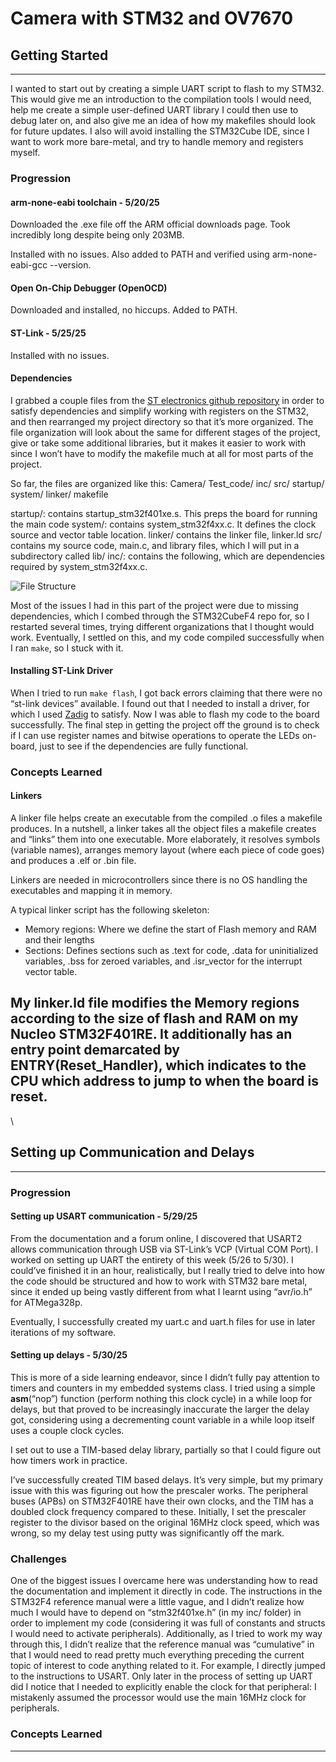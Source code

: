 # Camera with STM32 and OV7670

## Getting Started
---

I wanted to start out by creating a simple UART script to flash to my STM32. This would give me an introduction to the compilation tools I would need, help me create a simple user-defined UART library I could then use to debug later on, and also give me an idea of how my makefiles should look for future updates. I also will avoid installing the STM32Cube IDE, since I want to work more bare-metal, and try to handle memory and registers myself.


### Progression

#### arm-none-eabi toolchain - 5/20/25

Downloaded the .exe file off the ARM official downloads page. Took incredibly long despite being only 203MB. 

Installed with no issues. Also added to PATH and verified using arm-none-eabi-gcc --version.


#### Open On-Chip Debugger (OpenOCD)

Downloaded and installed, no hiccups. Added to PATH.

#### ST-Link - 5/25/25

Installed with no issues.

#### Dependencies

I grabbed a couple files from the [ST electronics github repository](https://github.com/STMicroelectronics/STM32CubeF4) in order to satisfy dependencies and simplify working with registers on the STM32, and then rearranged my project directory so that it’s more organized. The file organization will look about the same for different stages of the project, give or take some additional libraries, but it makes it easier to work with since I won’t have to modify the makefile much at all for most parts of the project.

So far, the files are organized like this:
Camera/
	Test_code/
		inc/
		src/
		startup/
		system/
		linker/
		makefile



startup/: contains startup_stm32f401xe.s. This preps the board for running the main code
system/: contains system_stm32f4xx.c. It defines the clock source and vector table location.
linker/ contains the linker file, linker.ld
src/ contains my source code, main.c, and library files, which I will put in a subdirectory called lib/
inc/: contains the following, which are dependencies required by system_stm32f4xx.c.

![File Structure](images/inc_filestructure.png|500)

Most of the issues I had in this part of the project were due to missing dependencies, which I combed through the STM32CubeF4 repo for, so I restarted several times, trying different organizations that I thought would work. Eventually, I settled on this, and my code compiled successfully when I ran `make`, so I stuck with it. 

#### Installing ST-Link Driver
When I tried to run `make flash`, I got back errors claiming that there were no “st-link devices” available. I found out that I needed to install a driver, for which I used [Zadig](https://github.com/pbatard/libwdi/wiki/Zadig) to satisfy. Now I was able to flash my code to the board successfully. The final step in getting the project off the ground is to check if I can use register names and bitwise operations to operate the LEDs on-board, just to see if the dependencies are fully functional.



### Concepts Learned

#### Linkers

A linker file helps create an executable from the compiled .o files a makefile produces. In a nutshell, a linker takes all the object files a makefile creates and “links” them into one executable. More elaborately, it resolves symbols (variable names), arranges memory layout (where each piece of code goes) and produces a .elf or .bin file. 

Linkers are needed in microcontrollers since there is no OS handling the executables and mapping it in memory.

A typical linker script has the following skeleton:
+   Memory regions: Where we define the start of Flash memory and RAM and their lengths
+   Sections: Defines sections such as .text for code, .data for uninitialized variables, .bss for zeroed variables, and .isr_vector for the interrupt vector table.

My linker.ld file modifies the Memory regions according to the size of flash and RAM on my Nucleo STM32F401RE. It additionally has an entry point demarcated by ENTRY(Reset_Handler), which indicates to the CPU which address to jump to when the board is reset.
---

\\

## Setting up Communication and Delays
---
### Progression

#### Setting up USART communication - 5/29/25

From the documentation and a forum online, I discovered that USART2 allows communication through USB via ST-Link’s VCP (Virtual COM Port). I worked on setting up UART the entirety of this week (5/26 to 5/30). I could’ve finished it in an hour, realistically, but I really tried to delve into how the code should be structured and how to work with STM32 bare metal, since it ended up being vastly different from what I learnt using “avr/io.h” for ATMega328p. 

Eventually, I successfully created my uart.c and uart.h files for use in later iterations of my software.

#### Setting up delays - 5/30/25
This is more of a side learning endeavor, since I didn’t fully pay attention to timers and counters in my embedded systems class. I tried using a simple __asm__(“nop”) function (perform nothing this clock cycle) in a while loop for delays, but that proved to be increasingly inaccurate the larger the delay got, considering using a decrementing count variable in a while loop itself uses a couple clock cycles.

I set out to use a TIM-based delay library, partially so that I could figure out how timers work in practice. 

I’ve successfully created TIM based delays. It’s very simple, but my primary issue with this was figuring out how the prescaler works. The peripheral buses (APBs) on STM32F401RE have their own clocks, and the TIM has a doubled clock frequency compared to these. Initially, I set the prescaler register to the divisor based on the original 16MHz clock speed, which was wrong, so my delay test using putty was significantly off the mark.


### Challenges

One of the biggest issues I overcame here was understanding how to read the documentation and implement it directly in code. The instructions in the STM32F4 reference manual were a little vague, and I didn’t realize how much I would have to depend on “stm32f401xe.h” (in my inc/ folder) in order to implement my code (considering it was full of constants and structs I would need to activate peripherals).  Additionally, as I tried to work my way through this, I didn’t realize that the reference manual was “cumulative” in that I would need to read pretty much everything preceding the current topic of interest to code anything related to it. For example, I directly jumped to the instructions to USART. Only later in the process of setting up UART did I notice that I needed to explicitly enable the clock for that peripheral: I mistakenly assumed the processor would use the main 16MHz clock for peripherals.


### Concepts Learned



---